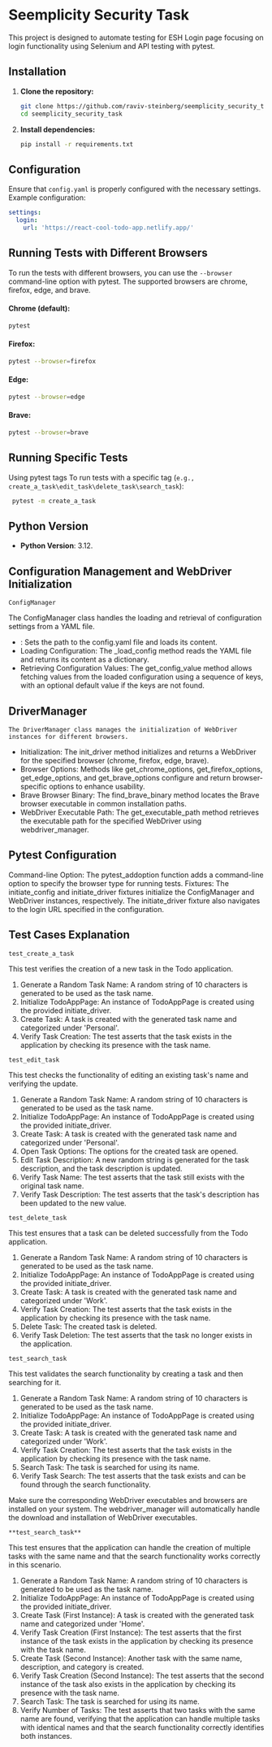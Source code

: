 
# Seemplicity Security Task

This project is designed to automate testing for ESH Login page focusing on login functionality using Selenium and API testing with pytest.

## Installation

1. **Clone the repository:**

    ```bash
    git clone https://github.com/raviv-steinberg/seemplicity_security_task.git
    cd seemplicity_security_task
    ```

2. **Install dependencies:**

    ```bash
    pip install -r requirements.txt
    ```

## Configuration

Ensure that `config.yaml` is properly configured with the necessary settings. Example configuration:

```yaml
settings:
  login:
    url: 'https://react-cool-todo-app.netlify.app/'
  ```

## Running Tests with Different Browsers

To run the tests with different browsers, you can use the `--browser` command-line option with pytest. The supported browsers are chrome, firefox, edge, and brave.

#### Chrome (default):

 ```bash
 pytest
 ```

#### Firefox:

 ```bash
 pytest --browser=firefox
 ```

#### Edge:

 ```bash
 pytest --browser=edge
 ```

#### Brave:

 ```bash
 pytest --browser=brave
 ```

## Running Specific Tests

Using pytest tags
To run tests with a specific tag (`e.g., create_a_task\edit_task\delete_task\search_task`):

```bash
 pytest -m create_a_task
 ```

## Python Version

- **Python Version**: 3.12.

## Configuration Management and WebDriver Initialization

`ConfigManager`

The ConfigManager class handles the loading and retrieval of configuration settings from a YAML file.

- : Sets the path to the config.yaml file and loads its content.
- Loading Configuration: The _load_config method reads the YAML file and returns its content as a dictionary.
- Retrieving Configuration Values: The get_config_value method allows fetching values from the loaded configuration using a sequence of keys, with an optional default value if the keys are not found.

## DriverManager
`The DriverManager class manages the initialization of WebDriver instances for different browsers.`

- Initialization: The init_driver method initializes and returns a WebDriver for the specified browser (chrome, firefox, edge, brave).
- Browser Options: Methods like get_chrome_options, get_firefox_options, get_edge_options, and get_brave_options configure and return browser-specific options to enhance usability.
- Brave Browser Binary: The find_brave_binary method locates the Brave browser executable in common installation paths.
- WebDriver Executable Path: The get_executable_path method retrieves the executable path for the specified WebDriver using webdriver_manager.

## Pytest Configuration
Command-line Option: The pytest_addoption function adds a command-line option to specify the browser type for running tests.
Fixtures: The initiate_config and initiate_driver fixtures initialize the ConfigManager and WebDriver instances, respectively. The initiate_driver fixture also navigates to the login URL specified in the configuration.


## Test Cases Explanation
`test_create_a_task`

This test verifies the creation of a new task in the Todo application.

1. Generate a Random Task Name: A random string of 10 characters is generated to be used as the task name.
2. Initialize TodoAppPage: An instance of TodoAppPage is created using the provided initiate_driver.
3. Create Task: A task is created with the generated task name and categorized under 'Personal'.
4. Verify Task Creation: The test asserts that the task exists in the application by checking its presence with the task name.

`test_edit_task`

This test checks the functionality of editing an existing task's name and verifying the update.

1. Generate a Random Task Name: A random string of 10 characters is generated to be used as the task name.
2. Initialize TodoAppPage: An instance of TodoAppPage is created using the provided initiate_driver.
3. Create Task: A task is created with the generated task name and categorized under 'Personal'.
4. Open Task Options: The options for the created task are opened.
5. Edit Task Description: A new random string is generated for the task description, and the task description is updated.
6. Verify Task Name: The test asserts that the task still exists with the original task name.
7. Verify Task Description: The test asserts that the task's description has been updated to the new value.

`test_delete_task`

This test ensures that a task can be deleted successfully from the Todo application.

1. Generate a Random Task Name: A random string of 10 characters is generated to be used as the task name.
2. Initialize TodoAppPage: An instance of TodoAppPage is created using the provided initiate_driver.
3. Create Task: A task is created with the generated task name and categorized under 'Work'.
4. Verify Task Creation: The test asserts that the task exists in the application by checking its presence with the task name.
5. Delete Task: The created task is deleted.
6. Verify Task Deletion: The test asserts that the task no longer exists in the application.

`test_search_task`

This test validates the search functionality by creating a task and then searching for it.

1. Generate a Random Task Name: A random string of 10 characters is generated to be used as the task name.
2. Initialize TodoAppPage: An instance of TodoAppPage is created using the provided initiate_driver.
3. Create Task: A task is created with the generated task name and categorized under 'Work'.
4. Verify Task Creation: The test asserts that the task exists in the application by checking its presence with the task name.
5. Search Task: The task is searched for using its name.
6. Verify Task Search: The test asserts that the task exists and can be found through the search functionality.

Make sure the corresponding WebDriver executables and browsers are installed on your system. The webdriver_manager will automatically handle the download and installation of WebDriver executables.

`**test_search_task**`

This test ensures that the application can handle the creation of multiple tasks with the same name and that the search functionality works correctly in this scenario.

1. Generate a Random Task Name: A random string of 10 characters is generated to be used as the task name.
2. Initialize TodoAppPage: An instance of TodoAppPage is created using the provided initiate_driver.
3. Create Task (First Instance): A task is created with the generated task name and categorized under 'Home'.
4. Verify Task Creation (First Instance): The test asserts that the first instance of the task exists in the application by checking its presence with the task name.
5. Create Task (Second Instance): Another task with the same name, description, and category is created.
6. Verify Task Creation (Second Instance): The test asserts that the second instance of the task also exists in the application by checking its presence with the task name.
7. Search Task: The task is searched for using its name.
8. Verify Number of Tasks: The test asserts that two tasks with the same name are found, verifying that the application can handle multiple tasks with identical names and that the search functionality correctly identifies both instances.